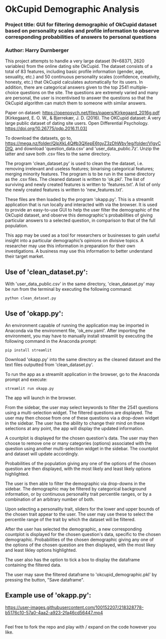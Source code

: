 # OkCupid Demographic Analysis

### Project title: GUI for filtering demographic of OkCupid dataset based on personality scales and profile information to observe corresponding probabilities of answers to personal questions

### Author: Harry Durnberger

This project attempts to handle a very large dataset (N=68371, 2620 variables) from the online dating site OkCupid. The dataset consists of a total of 83 features, including basic profile information (gender, age, sexuality, etc.) and 50 continuous personality scales (confidence, creativity, honesty, etc.) that OkCupid calculates automatically for its users. In addition, there are categorical answers given to the top 2541 multiple-choice questions on the site. The questions are extremely varied and many are personal, the user is incentivised to answer the questions so that the OkCupid algorithm can match them to someone with similar answers.

Paper on dataset: https://openpsych.net/files/papers/Kirkegaard_2016g.pdf [Kirkegaard, E. O. W., & Bjerrekær, J. D. (2016). The OKCupid dataset: A very large public dataset of dating site users. Open Differential Psychology. https://doi.org/10.26775/odp.2016.11.03]

To download the datasets, go to, https://mega.nz/folder/QIpXkL4Q#b3QXepE6tgyZ3zDhWbv1eg/folder/VIgyCDIQ, and download 'question_data.csv' and 'user_data_public.7z'. Unzip the latter and save both .csv files to the same directory.

The program 'clean_dataset.py' is used to clean the the dataset, i.e. removing irrelevant and useless features; binarising categorical features; merging minority features. The program is to be run in the same directory as the .csv files. The cleaned dataset is written to 'ok.pkl'. The list of surviving and newly created features is written to 'features.txt'. A list of only the newly created features is written to 'new_features.txt'.

These files are then loaded by the program 'okapp.py'. This is a streamlit application that is run locally and interacted with via the browser. It is used to provide an easy-to-use GUI to help the user filter the demographic of the OkCupid dataset, and observe this demographic's probabilities of giving particular answers to a selected question, in comparison to that of the full population.

This app may be used as a tool for researchers or businesses to gain useful insight into a particular demographic’s opinions on divisive topics. A researcher may use this information in preparation for their own investigations. A business may use this information to better understand their target market.

## Use of 'clean_dataset.py':

With 'user_data_public.csv' in the same directory, 'clean_dataset.py' may be run from the terminal by executing the following command:

```
python clean_dataset.py
```

## Use of 'okapp.py':

An environment capable of running the application may be imported in Anaconda via the environment file, 'ok_env.yaml'. After importing the environment, you may have to manually install streamlit by executing the following command in the Anaconda prompt:

```
pip install streamlit
```

Download 'okapp.py' into the same directory as the cleaned dataset and the text files outputted from 'clean_dataset.py'.

To run the app as a streamlit application in the browser, go to the Anaconda prompt and execute:

```
streamlit run okapp.py
```

The app will launch in the browser.

From the sidebar, the user may select keywords to filter the 2541 questions using a multi-selection widget. The filtered questions are displayed. The user may then choose from one of these questions via a drop-down widget in the sidebar. The user has the ability to change their mind on these selections at any point, the app will display the updated information.

A countplot is displayed for the chosen question's data. The user may then choose to remove one or many categories (options) associated with the question using another multi-selection widget in the sidebar. The countplot and dataset will update accordingly.

Probabilities of the population giving any one of the options of the chosen question are then displayed, with the most likely and least likely options highlighted.

The user is then able to filter the demographic via drop-downs in the sidebar. The demographic may be filtered by categorical background information, or by continuous personality trait percentile ranges, or by a combination of an arbitrary number of both.

Upon selecting a personality trait, sliders for the lower and upper bounds of the chosen trait appear to the user. The user may use these to select the percentile range of the trait by which the dataset will be filtered.

After the user has selected the demographic, a new corresponding countplot is displayed for the chosen question's data, specific to the chosen demographic. Probabilities of the chosen demographic giving any one of the options of the chosen question are then displayed, with the most likey and least likley options highlighted.

The user also has the option to tick a box to display the dataframe containing the filtered data.

The user may save the filtered dataframe to 'okcupid_demographic.pkl' by pressing the button, "Save dataframe".

## Example use of 'okapp.py':

https://user-images.githubusercontent.com/100152207/218328778-b5176c10-57a0-4aa2-a923-2fa46cd56447.mp4

##
Feel free to fork the repo and play with / expand on the code however you like.



